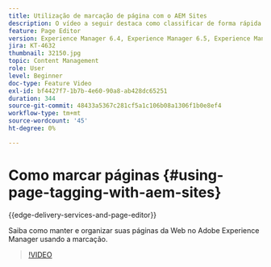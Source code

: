 ```yaml
---
title: Utilização de marcação de página com o AEM Sites
description: O vídeo a seguir destaca como classificar de forma rápida e fácil o conteúdo em um site na Adobe Experience Manager usando tags de página.
feature: Page Editor
version: Experience Manager 6.4, Experience Manager 6.5, Experience Manager as a Cloud Service
jira: KT-4632
thumbnail: 32150.jpg
topic: Content Management
role: User
level: Beginner
doc-type: Feature Video
exl-id: bf4427f7-1b7b-4e60-90a8-ab428dc65251
duration: 344
source-git-commit: 48433a5367c281cf5a1c106b08a1306f1b0e8ef4
workflow-type: tm+mt
source-wordcount: '45'
ht-degree: 0%

---
```


# Como marcar páginas {#using-page-tagging-with-aem-sites}

{{edge-delivery-services-and-page-editor}}

Saiba como manter e organizar suas páginas da Web no Adobe Experience Manager usando a marcação.

>[!VIDEO](https://video.tv.adobe.com/v/36823?quality=12&learn=on&captions=por_br)
